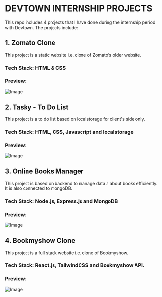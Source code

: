 # DEVTOWN INTERNSHIP PROJECTS

This repo includes 4 projects that I have done during the internship period with Devtown. The projects include:

## 1. Zomato Clone

This project is a static website i.e. clone of Zomato's older website.

### Tech Stack: HTML & CSS

### Preview:

![Image](https://github.com/user-attachments/assets/cad601db-7d54-461f-9628-8e501e5bc5fc)

## 2. Tasky - To Do List

This project is a to do list based on localstorage for client's side only.

### Tech Stack: HTML, CSS, Javascript and localstorage

### Preview:

![Image](https://github.com/user-attachments/assets/e826a520-9bbb-4d3f-9434-7320a5f4d169)

## 3. Online Books Manager

This project is based on backend to manage data a about books efficiently. It is also connected to mongoDB.

### Tech Stack: Node.js, Express.js and MongoDB

### Preview:

![Image](https://github.com/user-attachments/assets/9fa62e18-76ca-4f13-bcdf-f8e6939c8976)

## 4. Bookmyshow Clone

This project is a full stack website i.e. clone of Bookmyshow.

### Tech Stack: React.js, TailwindCSS and Bookmyshow API.

### Preview:

![Image](https://github.com/user-attachments/assets/e53f0c65-49f6-4492-800a-4de593f97920)
